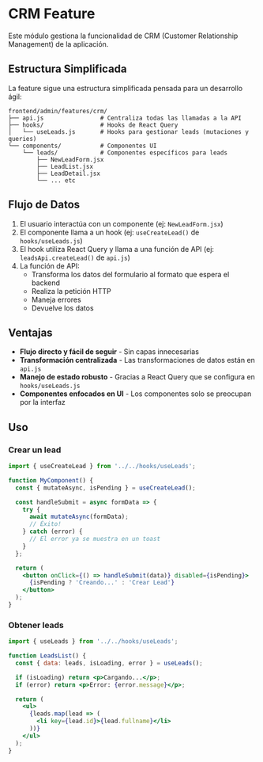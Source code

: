 # CRM Feature

Este módulo gestiona la funcionalidad de CRM (Customer Relationship Management) de la aplicación.

## Estructura Simplificada

La feature sigue una estructura simplificada pensada para un desarrollo ágil:

```
frontend/admin/features/crm/
├── api.js                # Centraliza todas las llamadas a la API
├── hooks/                # Hooks de React Query
│   └── useLeads.js       # Hooks para gestionar leads (mutaciones y queries)
└── components/           # Componentes UI
    └── leads/            # Componentes específicos para leads
        ├── NewLeadForm.jsx
        ├── LeadList.jsx
        ├── LeadDetail.jsx
        └── ... etc
```

## Flujo de Datos

1. El usuario interactúa con un componente (ej: `NewLeadForm.jsx`)
2. El componente llama a un hook (ej: `useCreateLead()` de `hooks/useLeads.js`)
3. El hook utiliza React Query y llama a una función de API (ej: `leadsApi.createLead()` de `api.js`)
4. La función de API:
   - Transforma los datos del formulario al formato que espera el backend
   - Realiza la petición HTTP
   - Maneja errores
   - Devuelve los datos

## Ventajas

- **Flujo directo y fácil de seguir** - Sin capas innecesarias
- **Transformación centralizada** - Las transformaciones de datos están en `api.js`
- **Manejo de estado robusto** - Gracias a React Query que se configura en `hooks/useLeads.js`
- **Componentes enfocados en UI** - Los componentes solo se preocupan por la interfaz

## Uso

### Crear un lead

```jsx
import { useCreateLead } from '../../hooks/useLeads';

function MyComponent() {
  const { mutateAsync, isPending } = useCreateLead();

  const handleSubmit = async formData => {
    try {
      await mutateAsync(formData);
      // Éxito!
    } catch (error) {
      // El error ya se muestra en un toast
    }
  };

  return (
    <button onClick={() => handleSubmit(data)} disabled={isPending}>
      {isPending ? 'Creando...' : 'Crear Lead'}
    </button>
  );
}
```

### Obtener leads

```jsx
import { useLeads } from '../../hooks/useLeads';

function LeadsList() {
  const { data: leads, isLoading, error } = useLeads();

  if (isLoading) return <p>Cargando...</p>;
  if (error) return <p>Error: {error.message}</p>;

  return (
    <ul>
      {leads.map(lead => (
        <li key={lead.id}>{lead.fullname}</li>
      ))}
    </ul>
  );
}
```
